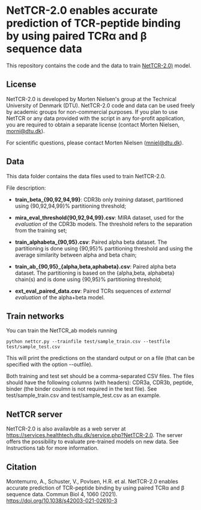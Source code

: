 # NetTCR-2.0 enables accurate prediction of TCR-peptide binding by using paired TCRα and β sequence data
This repository contains the code and the data to train [NetTCR-2.0)](https://www.nature.com/articles/s42003-021-02610-3) model. 
## License 
NetTCR-2.0 is developed by Morten Nielsen's group at the Technical University of Denmark (DTU).
NetTCR-2.0 code and data can be used freely by academic groups for non-commercial purposes.
If you plan to use NetTCR or any data provided with the script in any for-profit application, you are required to obtain a separate license (contact Morten Nielsen, morni@dtu.dk). 

For scientific questions, please contact Morten Nielsen (mniel@dtu.dk).
## Data
This data folder contains the data files used to train NetTCR-2.0.

File description:
- **train_beta_{90,92,94,99}**: CDR3b only *training* dataset, partitioned using {90,92,94,99}% partitioning threshold;

- **mira_eval_threshold{90,92,94,99}.csv**: MIRA dataset, used for the *evaluation* of the CDR3b models. The threshold refers to the separation from the training set; 

- **train_alphabeta_{90,95}.csv**: Paired alpha beta dataset. The partitioning is done using {90,95}% partitioning threshold and using the average similarity between alpha and beta chain;

- **train_ab_{90,95}_{alpha,beta,aphabeta}.csv**: Paired alpha beta dataset. The partitioning is based on the {alpha,beta, alphabeta} chain(s) and is done using {90,95}% partitioning threshold;

- **ext_eval_paired_data.csv**: Paired TCRs sequences of *external evaluation* of the alpha+beta model.

## Train networks

You can train the NetTCR_ab models running

`python nettcr.py --trainfile test/sample_train.csv --testfile test/sample_test.csv`

This will print the predictions on the standard output or on a file (that can be specified with the option --outfile).

Both training and test set should be a comma-separated CSV files. The files should have the following columns (with headers): CDR3a, CDR3b, peptide, binder (the binder coulmn is not required in the test file). 
See test/sample_train.csv and test/sample_test.csv as an example.

## NetTCR server
NetTCR-2.0 is also availavble as a web server at https://services.healthtech.dtu.dk/service.php?NetTCR-2.0.
The server offers the possibility to evaluate pre-trained models on new data. See Instructions tab for more information.

## Citation
Montemurro, A., Schuster, V., Povlsen, H.R. et al. NetTCR-2.0 enables accurate prediction of TCR-peptide binding by using paired TCRα and β sequence data. Commun Biol 4, 1060 (2021). https://doi.org/10.1038/s42003-021-02610-3

